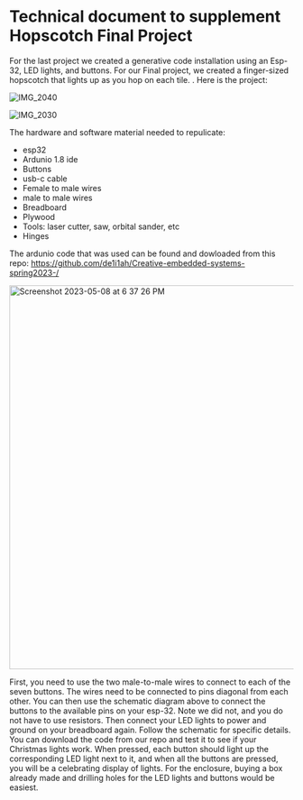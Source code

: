 # Technical document to supplement Hopscotch Final Project

For the last project we created a generative code installation using an Esp-32, LED lights, and buttons. For our Final project, we created a finger-sized hopscotch that lights up as you hop on each tile. 
. 
Here is the project:

![IMG_2040](https://user-images.githubusercontent.com/46787224/236961301-47af02d8-1d51-4ca2-92d4-4052dc2211cf.jpg)

![IMG_2030](https://user-images.githubusercontent.com/46787224/236961364-a53a8fc3-e6fe-42b8-ad08-cce17f838d47.jpg)


The hardware and software material needed to repulicate:
- esp32
- Ardunio 1.8 ide
- Buttons
- usb-c cable
- Female to male wires
- male to male wires
- Breadboard
- Plywood 
- Tools: laser cutter, saw, orbital sander, etc
- Hinges

The ardunio code that was used can be found and dowloaded from this repo:
https://github.com/de1i1ah/Creative-embedded-systems-spring2023-/

<img width="681" alt="Screenshot 2023-05-08 at 6 37 26 PM" src="https://user-images.githubusercontent.com/46787224/236961231-c375114b-c2bc-40a8-a8b7-a59fd4caa89d.png">

First, you need to use the two male-to-male wires to connect to each of the seven buttons. The wires need to be connected to pins diagonal from each other. You can then use the schematic diagram above to connect the buttons to the available pins on your esp-32. Note we did not, and you do not have to use resistors. Then connect your LED lights to power and ground on your breadboard again. Follow the schematic for specific details. You can download the code from our repo and test it to see if your Christmas lights work. When pressed, each button should light up the corresponding LED light next to it, and when all the buttons are pressed, you will be a celebrating display of lights. For the enclosure, buying a box already made and drilling holes for the LED lights and buttons would be easiest.
